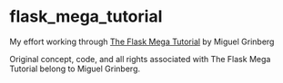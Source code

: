 # flask_mega_tutorial

My effort working through [The Flask Mega Tutorial](http://blog.miguelgrinberg.com/post/the-flask-mega-tutorial-part-i-hello-world) by Miguel Grinberg

Original concept, code, and all rights associated with The Flask Mega Tutorial belong to Miguel Grinberg.
